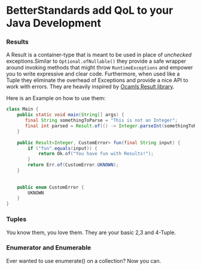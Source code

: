 # BetterStandards add QoL to your Java Development

### Results

A Result is a container-type that is meant to be used in place of _unchecked_ exceptions.Similar to `Optional.ofNullable()` they provide a safe wrapper 
around invoking methods that might throw `RuntimeExceptions` and empower you to write expressive and clear code. Furthermore, when used like a Tuple they eliminate
the overhead of Exceptions and provide a nice API to work with errors. They are heavily inspired by [Ocamls Result library](https://v2.ocaml.org/api/Result.html).

Here is an Example on how to use them:

```java 
class Main {
    public static void main(String[] args) {
       final String somethingToParse = "This is not an Integer";
       final int parsed = Result.of(() -> Integer.parseInt(somethingToParse)).orElse(72);
    }
    
    public Result<Integer, CustomError> fun(final String input) {
        if ("fun".equals(input)) {
            return Ok.of("You have fun with Results!");
        }
        return Err.of(CustomError.UKNOWN);
    }
    
    
    public enum CustomError {
        UKNOWN
    }
}  
```

### Tuples

You know them, you love them. They are your basic 2,3 and 4-Tuple.

### Enumerator and Enumerable

Ever wanted to use enumerate() on a collection? Now you can.


